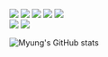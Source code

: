<img src="https://img.shields.io/badge/ROS-22314E?style=flat-square&logo=ROS&logoColor=white"> <img src="https://img.shields.io/badge/C++-00599C?style=flat-square&logo=cplusplus&logoColor=white"> <img src="https://img.shields.io/badge/Python-3776AB?style=flat-square&logo=Python&logoColor=white"> <img src="https://img.shields.io/badge/swift-F54A2A?style=flat-square&logo=swift&logoColor=white"> <img src="https://img.shields.io/badge/Ubuntu-E95420?style=flat-square&logo=Ubuntu&logoColor=white">
<br>
<img src="https://img.shields.io/badge/Visual_Studio_Code-0078D4?style=flat-square&logo=visual%20studio%20code&logoColor=white"> <img src="https://img.shields.io/badge/Xcode-007ACC?style=flat-square&logo=Xcode&logoColor=white">

![Myung's GitHub stats](https://github-readme-stats.vercel.app/api?username=karel1344&show_icons=true&theme=synthwave)
